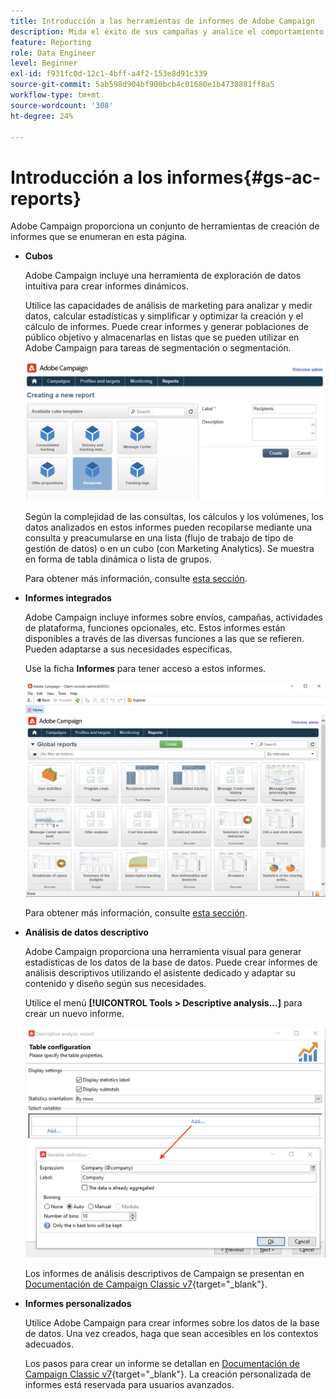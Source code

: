 ```yaml
---
title: Introducción a las herramientas de informes de Adobe Campaign
description: Mida el éxito de sus campañas y analice el comportamiento del usuario
feature: Reporting
role: Data Engineer
level: Beginner
exl-id: f931fc0d-12c1-4bff-a4f2-153e8d91c339
source-git-commit: 5ab598d904bf900bcb4c01680e1b4730881ff8a5
workflow-type: tm+mt
source-wordcount: '308'
ht-degree: 24%

---
```


# Introducción a los informes{#gs-ac-reports}

Adobe Campaign proporciona un conjunto de herramientas de creación de informes que se enumeran en esta página.

* **Cubos**

  Adobe Campaign incluye una herramienta de exploración de datos intuitiva para crear informes dinámicos.

  Utilice las capacidades de análisis de marketing para analizar y medir datos, calcular estadísticas y simplificar y optimizar la creación y el cálculo de informes. Puede crear informes y generar poblaciones de público objetivo y almacenarlas en listas que se pueden utilizar en Adobe Campaign para tareas de segmentación o segmentación.

  ![](assets/create-a-report.png)

  Según la complejidad de las consultas, los cálculos y los volúmenes, los datos analizados en estos informes pueden recopilarse mediante una consulta y preacumularse en una lista (flujo de trabajo de tipo de gestión de datos) o en un cubo (con Marketing Analytics). Se muestra en forma de tabla dinámica o lista de grupos.

  Para obtener más información, consulte [esta sección](gs-cubes.md).

* **Informes integrados**

  Adobe Campaign incluye informes sobre envíos, campañas, actividades de plataforma, funciones opcionales, etc. Estos informes están disponibles a través de las diversas funciones a las que se refieren. Pueden adaptarse a sus necesidades específicas.

  Use la ficha **Informes** para tener acceso a estos informes.

  ![](assets/built-in-reports.png)

  Para obtener más información, consulte [esta sección](built-in-reports.md).

* **Análisis de datos descriptivo**

  Adobe Campaign proporciona una herramienta visual para generar estadísticas de los datos de la base de datos. Puede crear informes de análisis descriptivos utilizando el asistente dedicado y adaptar su contenido y diseño según sus necesidades.

  Utilice el menú **[!UICONTROL Tools > Descriptive analysis...]** para crear un nuevo informe.

  ![](assets/desc-analysis-report.png)

  Los informes de análisis descriptivos de Campaign se presentan en [Documentación de Campaign Classic v7](https://experienceleague.adobe.com/docs/campaign-classic/using/reporting/analyzing-populations/about-descriptive-analysis.html?lang=es){target="_blank"}.

* **Informes personalizados**

  Utilice Adobe Campaign para crear informes sobre los datos de la base de datos. Una vez creados, haga que sean accesibles en los contextos adecuados.

  Los pasos para crear un informe se detallan en [Documentación de Campaign Classic v7](https://experienceleague.adobe.com/docs/campaign-classic/using/reporting/creating-new-reports/about-reports-creation-in-campaign.html?lang=es){target="_blank"}. La creación personalizada de informes está reservada para usuarios avanzados.
